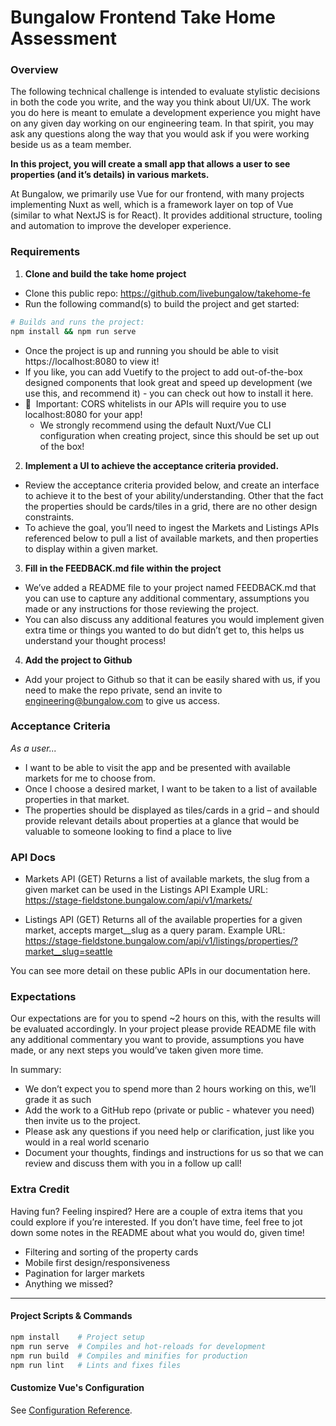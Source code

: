 # Bungalow Frontend Take Home Assessment

### Overview
The following technical challenge is intended to evaluate stylistic decisions in both the code you write, and the way you think about UI/UX. The work you do here is meant to emulate a development experience you might have on any given day working on our engineering team. In that spirit, you may ask any questions along the way that you would ask if you were working beside us as a team member.

**In this project, you will create a small app that allows a user to see properties (and it’s details) in various markets.**

At Bungalow, we primarily use Vue for our frontend, with many projects implementing Nuxt as well, which is a framework layer on top of Vue (similar to what NextJS is for React). It provides additional structure, tooling and automation to improve the developer experience.

### Requirements
1. **Clone and build the take home project**
* Clone this public repo: https://github.com/livebungalow/takehome-fe
* Run the following command(s) to build the project and get started:

```bash
# Builds and runs the project:
npm install && npm run serve
```

* Once the project is up and running you should be able to visit https://localhost:8080 to view it!
* If you like, you can add Vuetify to the project to add out-of-the-box designed components that look great and speed up development (we use this, and recommend it) - you can check out how to install it here.
* 🚨  Important: CORS whitelists in our APIs will require you to use localhost:8080 for your app!
  * We strongly recommend using the default Nuxt/Vue CLI configuration when creating project, since this should be set up out of the box!

2. **Implement a UI to achieve the acceptance criteria provided.**
* Review the acceptance criteria provided below, and create an interface to achieve it to the best of your ability/understanding. Other that the fact the properties should be cards/tiles in a grid, there are no other design constraints.
* To achieve the goal, you’ll need to ingest the Markets and Listings APIs referenced below to pull a list of available markets, and then properties to display within a given market.

3. **Fill in the FEEDBACK.md file within the project**
* We’ve added a README file to your project named FEEDBACK.md that you can use to capture any additional commentary, assumptions you made or any instructions for those reviewing the project.
* You can also discuss any additional features you would implement given extra time or things you wanted to do but didn’t get to, this helps us understand your thought process!
  
4. **Add the project to Github**
* Add your project to Github so that it can be easily shared with us, if you need to make the repo private, send an invite to engineering@bungalow.com to give us access.

### Acceptance Criteria
_As a user..._
* I want to be able to visit the app and be presented with available markets for me to choose from.
* Once I choose a desired market, I want to be taken to a list of available properties in that market.
* The properties should be displayed as tiles/cards in a grid – and should provide relevant details about properties at a glance that would be valuable to someone looking to find a place to live

### API Docs
* Markets API (GET)
  Returns a list of available markets, the slug from a given market can be used in the Listings API
  Example URL: https://stage-fieldstone.bungalow.com/api/v1/markets/

* Listings API (GET)
  Returns all of the available properties for a given market, accepts marget__slug as a query param.
  Example URL: https://stage-fieldstone.bungalow.com/api/v1/listings/properties/?market__slug=seattle

You can see more detail on these public APIs in our documentation here.

### Expectations
Our expectations are for you to spend ~2 hours on this, with the results will be evaluated accordingly. In your project please provide README file with any additional commentary you want to provide, assumptions you have made, or any next steps you would’ve taken given more time.

In summary:
* We don’t expect you to spend more than 2 hours working on this, we’ll grade it as such
* Add the work to a GitHub repo (private or public - whatever you need) then invite us to the project.
* Please ask any questions if you need help or clarification, just like you would in a real world scenario
* Document your thoughts, findings and instructions for us so that we can review and discuss them with you in a follow up call!

### Extra Credit
Having fun? Feeling inspired? Here are a couple of extra items that you could explore if you’re interested. If you don’t have time, feel free to jot down some notes in the README about what you would do, given time!
* Filtering and sorting of the property cards
* Mobile first design/responsiveness
* Pagination for larger markets
* Anything we missed?

---

#### Project Scripts & Commands
```bash
npm install    # Project setup
npm run serve  # Compiles and hot-reloads for development
npm run build  # Compiles and minifies for production
npm run lint   # Lints and fixes files
```
#### Customize Vue's Configuration
See [Configuration Reference](https://cli.vuejs.org/config/).

